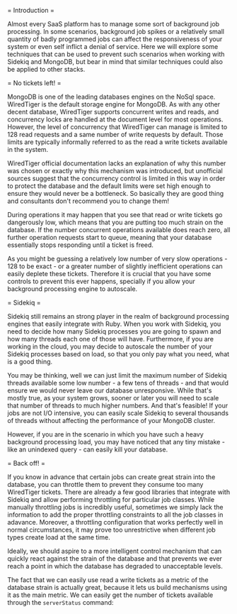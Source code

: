 = Introduction =

Almost every SaaS platform has to manage some sort of background job processing. In some scenarios, background job spikes or a relatively small quantity of badly programmed jobs can affect the responsiveness of your system or even self inflict a denial of service. Here we will explore some techniques that can be used to prevent such scenarios when working with Sidekiq and MongoDB, but bear in mind that similar techniques could also be applied to other stacks.

= No tickets left! =

MongoDB is one of the leading databases engines on the NoSql space. WiredTiger is the default storage engine for MongoDB. As with any other decent database, WiredTiger supports concurrent writes and reads, and concurrency locks are handled at the document level for most operations. However, the level of concurrency that WiredTiger can manage is limited to 128 read requests and a same number of write requests by default. Those limits are typically informally referred to as the read a write tickets available in the system.

WiredTiger official documentation lacks an explanation of why this number was chosen or exactly why this mechanism was introduced, but unofficial sources suggest that the concurrency control is limited in this way in order to protect the database and the default limits were set high enough to ensure they would never be a bottleneck. So basically they are good thing and consultants don't recommend you to change them!

During operations it may happen that you see that read or write tickets go dangerously low, which means that you are putting too much strain on the database. If the number concurrent operations available does reach zero, all further operation requests start to queue, meaning that your database essentially stops responding until a ticket is freed.

As you might be guessing a relatively low number of very slow operations - 128 to be exact - or a greater number of slightly inefficient operations can easily deplete these tickets. Therefore it is crucial that you have some controls to prevent this ever happens, specially if you allow your background processing engine to autoscale.

= Sidekiq =

Sidekiq still remains an strong player in the realm of background processing engines that easily integrate with Ruby. When you work with Sidekiq, you need to decide how many Sidekiq processes you are going to spawn and how many threads each one of those will have. Furthermore, if you are working in the cloud, you may decide to autoscale the number of your Sidekiq processes based on load, so that you only pay what you need, what is a good thing.

You may be thinking, well we can just limit the maximum number of Sidekiq threads available some low number - a few tens of threads - and that would ensure we would never leave our database unresponsive. While that's mostly true, as your system grows, sooner or later you will need to scale that number of threads to much higher numbers. And that's feasible! If your jobs are not I/O intensive, you can easily scale Sidekiq to several thousands of threads without affecting the performance of your MongoDB cluster.

However, if you are in the scenario in which you have such a heavy background processing load, you may have noticed that any tiny mistake - like an unindexed query - can easily kill your database.

= Back off! =

If you know in advance that certain jobs can create great strain into the database, you can throttle them to prevent they consume too many WiredTiger tickets. There are already a few good libraries that integrate with Sidekiq and allow performing throttling for particular job classes. While manually throttling jobs is incredibly useful, sometimes we simply lack the information to add the proper throttling constraints to all the job classes in adavance. Moreover, a throttling configuration that works perfectly well in normal circumstances, it may prove too unrestrictive when different job types create load at the same time.

Ideally, we should aspire to a more intelligent control mechanism that can quickly react against the strain of the database and that prevents we ever reach a point in which the database has degraded to unacceptable levels.

The fact that we can easily use read a write tickets as a metric of the database strain is actually great, because it lets us build mechanisms using it as the main metric. We can easily get the number of tickets available through the `serverStatus` command:

```

```